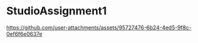 # StudioAssignment1


https://github.com/user-attachments/assets/95727476-6b24-4ed5-9f8c-0ef6f6e0637e



